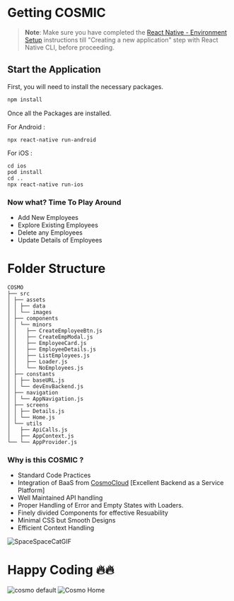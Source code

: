<br/>

# Getting COSMIC

>**Note**: Make sure you have completed the [React Native - Environment Setup](https://reactnative.dev/docs/environment-setup) instructions till "Creating a new application" step with React Native CLI, before proceeding.

## Start the Application

First, you will need to install the necessary packages.

```bash
npm install
```
Once all the Packages are installed.

For Android : 
```
npx react-native run-android
```

For iOS :
```
cd ios
pod install
cd ..
npx react-native run-ios
```

### Now what? Time To Play Around

- Add New Employees
- Explore Existing Employees
- Delete any Employees
- Update Details of Employees

# Folder Structure
```
COSMO
├── src
│ ├── assets
│ │ ├── data
│ │ └── images
│ ├── components
│ │ └── minors
│ │   ├── CreateEmployeeBtn.js
│ │   ├── CreateEmpModal.js
│ │   ├── EmployeeCard.js
│ │   ├── EmployeeDetails.js
│ │   ├── ListEmployees.js
│ │   ├── Loader.js
│ │   └── NoEmployees.js
│ ├── constants
│ │ ├── baseURL.js
│ │ └── devEnvBackend.js
│ ├── navigation
│ │ └── AppNavigation.js
│ ├── screens
│ │ ├── Details.js
│ │ └── Home.js
│ └── utils
│   ├── ApiCalls.js
│   ├── AppContext.js
└── └── AppProvider.js
```

### Why is this COSMIC ?

- Standard Code Practices
- Integration of BaaS from [CosmoCloud](https://cosmocloud.io/) [Excellent Backend as a Service Platform]
- Well Maintained API handling
- Proper Handling of Error and Empty States with Loaders.
- Finely divided Components for effective Resuability
- Minimal CSS but Smooth Designs
- Efficient Context Handling

![SpaceSpaceCatGIF](https://github.com/user-attachments/assets/f4e1db7a-fa6c-432e-83a6-2bc2a16a4bd3)




  # Happy Coding 🔥🔥

![cosmo default](https://github.com/user-attachments/assets/377a3434-1629-474c-9985-6e0e01b4143b)
![Cosmo Home](https://github.com/user-attachments/assets/8adc359c-f3cd-4c15-9fcd-b4c5d37ef745)

